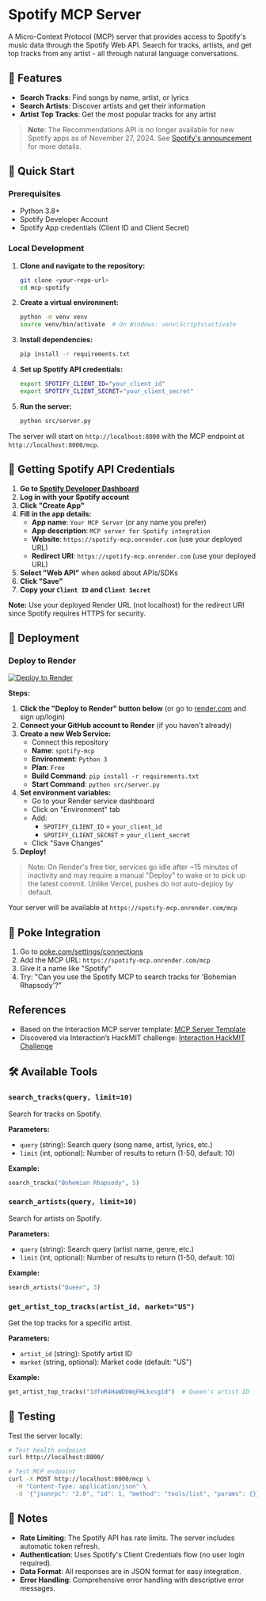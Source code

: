 # Spotify MCP Server

A Micro-Context Protocol (MCP) server that provides access to Spotify's music data through the Spotify Web API. Search for tracks, artists, and get top tracks from any artist - all through natural language conversations.

## 🎵 Features

- **Search Tracks**: Find songs by name, artist, or lyrics
- **Search Artists**: Discover artists and get their information
- **Artist Top Tracks**: Get the most popular tracks for any artist

> **Note**: The Recommendations API is no longer available for new Spotify apps as of November 27, 2024. See [Spotify's announcement](https://developer.spotify.com/blog/2024-11-27-changes-to-the-web-api) for more details.

## 🚀 Quick Start

### Prerequisites

- Python 3.8+
- Spotify Developer Account
- Spotify App credentials (Client ID and Client Secret)

### Local Development

1. **Clone and navigate to the repository:**
   ```bash
   git clone <your-repo-url>
   cd mcp-spotify
   ```

2. **Create a virtual environment:**
   ```bash
   python -m venv venv
   source venv/bin/activate  # On Windows: venv\Scripts\activate
   ```

3. **Install dependencies:**
   ```bash
   pip install -r requirements.txt
   ```

4. **Set up Spotify API credentials:**
   ```bash
   export SPOTIFY_CLIENT_ID="your_client_id"
   export SPOTIFY_CLIENT_SECRET="your_client_secret"
   ```

5. **Run the server:**
   ```bash
   python src/server.py
   ```

The server will start on `http://localhost:8000` with the MCP endpoint at `http://localhost:8000/mcp`.

## 🔑 Getting Spotify API Credentials

1. **Go to [Spotify Developer Dashboard](https://developer.spotify.com/dashboard)**
2. **Log in with your Spotify account**
3. **Click "Create App"**
4. **Fill in the app details:**
   - **App name**: `Your MCP Server` (or any name you prefer)
   - **App description**: `MCP server for Spotify integration`
   - **Website**: `https://spotify-mcp.onrender.com` (use your deployed URL)
   - **Redirect URI**: `https://spotify-mcp.onrender.com` (use your deployed URL)
5. **Select "Web API"** when asked about APIs/SDKs
6. **Click "Save"**
7. **Copy your `Client ID` and `Client Secret`**

**Note:** Use your deployed Render URL (not localhost) for the redirect URI since Spotify requires HTTPS for security.

## 🚢 Deployment

### Deploy to Render

[![Deploy to Render](https://render.com/images/deploy-to-render-button.svg)](https://render.com/deploy?repo=https://github.com/akarnik23/mcp-spotify)

**Steps:**
1. **Click the "Deploy to Render" button below** (or go to [render.com](https://render.com) and sign up/login)
2. **Connect your GitHub account to Render** (if you haven't already)
3. **Create a new Web Service:**
   - Connect this repository
   - **Name**: `spotify-mcp`
   - **Environment**: `Python 3`
   - **Plan**: `Free`
   - **Build Command**: `pip install -r requirements.txt`
   - **Start Command**: `python src/server.py`
4. **Set environment variables:**
   - Go to your Render service dashboard
   - Click on "Environment" tab
   - Add:
     - `SPOTIFY_CLIENT_ID` = `your_client_id`
     - `SPOTIFY_CLIENT_SECRET` = `your_client_secret`
   - Click "Save Changes"
5. **Deploy!**

> Note: On Render's free tier, services go idle after ~15 minutes of inactivity and may require a manual "Deploy" to wake or to pick up the latest commit. Unlike Vercel, pushes do not auto-deploy by default.

Your server will be available at `https://spotify-mcp.onrender.com/mcp`

## 🎯 Poke Integration

1. Go to [poke.com/settings/connections](https://poke.com/settings/connections)
2. Add the MCP URL: `https://spotify-mcp.onrender.com/mcp`
3. Give it a name like "Spotify"
4. Try: "Can you use the Spotify MCP to search tracks for 'Bohemian Rhapsody'?"

## References

- Based on the Interaction MCP server template: [MCP Server Template](https://github.com/InteractionCo/mcp-server-template/tree/main)
- Discovered via Interaction’s HackMIT challenge: [Interaction HackMIT Challenge](https://interaction.co/HackMIT)

## 🛠️ Available Tools

### `search_tracks(query, limit=10)`
Search for tracks on Spotify.

**Parameters:**
- `query` (string): Search query (song name, artist, lyrics, etc.)
- `limit` (int, optional): Number of results to return (1-50, default: 10)

**Example:**
```python
search_tracks("Bohemian Rhapsody", 5)
```

### `search_artists(query, limit=10)`
Search for artists on Spotify.

**Parameters:**
- `query` (string): Search query (artist name, genre, etc.)
- `limit` (int, optional): Number of results to return (1-50, default: 10)

**Example:**
```python
search_artists("Queen", 3)
```

### `get_artist_top_tracks(artist_id, market="US")`
Get the top tracks for a specific artist.

**Parameters:**
- `artist_id` (string): Spotify artist ID
- `market` (string, optional): Market code (default: "US")

**Example:**
```python
get_artist_top_tracks("1dfeR4HaWDbWqFHLkxsg1d")  # Queen's artist ID
```


## 🧪 Testing

Test the server locally:

```bash
# Test health endpoint
curl http://localhost:8000/

# Test MCP endpoint
curl -X POST http://localhost:8000/mcp \
  -H "Content-Type: application/json" \
  -d '{"jsonrpc": "2.0", "id": 1, "method": "tools/list", "params": {}}'
```

## 📝 Notes

- **Rate Limiting**: The Spotify API has rate limits. The server includes automatic token refresh.
- **Authentication**: Uses Spotify's Client Credentials flow (no user login required).
- **Data Format**: All responses are in JSON format for easy integration.
- **Error Handling**: Comprehensive error handling with descriptive error messages.

